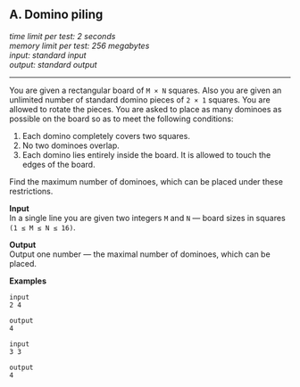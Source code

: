 ## A. Domino piling
_time limit per test: 2 seconds_  
_memory limit per test: 256 megabytes_  
_input: standard input_  
_output: standard output_  

---

You are given a rectangular board of `M × N` squares. Also you are given an unlimited number of standard domino pieces of `2 × 1` squares. You are allowed to rotate the pieces. You are asked to place as many dominoes as possible on the board so as to meet the following conditions:


1. Each domino completely covers two squares.
2. No two dominoes overlap.
3. Each domino lies entirely inside the board. It is allowed to touch the edges of the board.

Find the maximum number of dominoes, which can be placed under these restrictions.

**Input**  
In a single line you are given two integers `M` and `N` — board sizes in squares `(1 ≤ M ≤ N ≤ 16)`.

**Output**  
Output one number — the maximal number of dominoes, which can be placed.

**Examples**  
```
input
2 4

output
4

input
3 3

output
4
```
